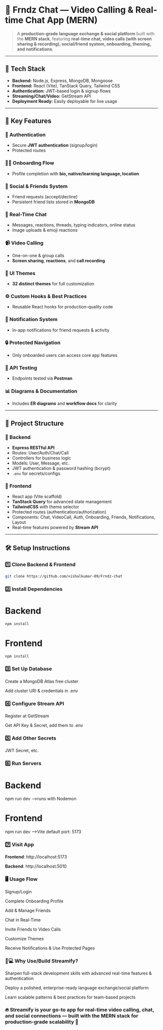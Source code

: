 # 🎥 Frndz Chat — Video Calling & Real-time Chat App (MERN)  

> A **production-grade language exchange & social platform** built with the **MERN stack**, featuring **real-time chat, video calls (with screen sharing & recording), social/friend system, onboarding, theming, and notifications**.  

---

## 🚀 Tech Stack  

- **Backend:** Node.js, Express, MongoDB, Mongoose  
- **Frontend:** React (Vite), TanStack Query, Tailwind CSS  
- **Authentication:** JWT-based login & signup flows  
- **Streaming/Chat/Video:** GetStream API  
- **Deployment Ready:** Easily deployable for live usage  

---

## 🎯 Key Features  

### 🔐 Authentication  
- Secure **JWT authentication** (signup/login)  
- Protected routes  

### 🧑‍💻 Onboarding Flow  
- Profile completion with **bio, native/learning language, location**  

### 👥 Social & Friends System  
- Friend requests (accept/decline)  
- Persistent friend lists stored in **MongoDB**  

### 💬 Real-Time Chat  
- Messages, reactions, threads, typing indicators, online status  
- Image uploads & emoji reactions  

### 📹 Video Calling  
- One-on-one & group calls  
- **Screen sharing**, **reactions**, and **call recording**  

### 🎨 UI Themes  
- **32 distinct themes** for full customization  

### ⚙️ Custom Hooks & Best Practices  
- Reusable React hooks for production-quality code  

### 🔔 Notification System  
- In-app notifications for friend requests & activity  

### 🔒 Protected Navigation  
- Only onboarded users can access core app features  

### 🧪 API Testing  
- Endpoints tested via **Postman**  

### 📊 Diagrams & Documentation  
- Includes **ER diagrams** and **workflow docs** for clarity  

---

## 🧩 Project Structure  

### 📡 Backend  
- **Express RESTful API**  
- Routes: User/Auth/Chat/Call  
- Controllers for business logic  
- Models: User, Message, etc.  
- JWT authentication & password hashing (bcrypt)  
- `.env` for secrets/configs  

### 🎨 Frontend  
- React app (Vite scaffold)  
- **TanStack Query** for advanced state management  
- **TailwindCSS** with theme selector  
- Protected routes (authentication/authorization)  
- Components: Chat, VideoCall, Auth, Onboarding, Friends, Notifications, Layout  
- Real-time features powered by **Stream API**  

---

## 🛠️ Setup Instructions  

### 1️⃣ Clone Backend & Frontend  
```bash
git clone https://github.com/vishalkumar-09/Frndz-chat
```
### 2️⃣ Install Dependencies
# Backend
```bash
npm install
```
# Frontend
```bash
npm install
```
### 3️⃣ Set Up Database

Create a MongoDB Atlas free cluster

Add cluster URI & credentials in .env

### 4️⃣ Configure Stream API

Register at GetStream

Get API Key & Secret, add them to .env

### 5️⃣ Add Other Secrets

JWT Secret, etc.

### 6️⃣ Run Servers
# Backend
npm run dev    -->runs with Nodemon

# Frontend
npm run dev    -->Vite default port: 5173

### 7️⃣ Visit App

**Frontend**: http://localhost:5173

**Backend**: http://localhost:5010

### 🖥️ Usage Flow

Signup/Login

Complete Onboarding Profile

Add & Manage Friends

Chat in Real-Time

Invite Friends to Video Calls

Customize Themes

Receive Notifications & Use Protected Pages

### 👨💻 Why Use/Build Streamify?

Sharpen full-stack development skills with advanced real-time features & authentication

Deploy a polished, enterprise-ready language exchange/social platform

Learn scalable patterns & best practices for team-based projects

 ### 🔥 Streamify is your go-to app for real-time video calling, chat, and social connections — built with the MERN stack for production-grade scalability 🚀

